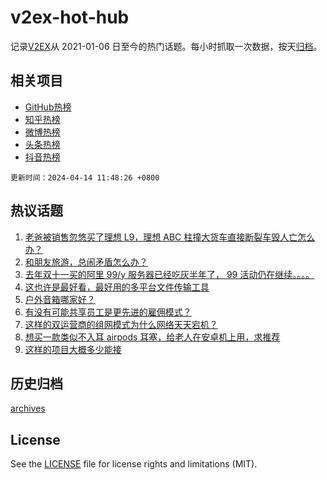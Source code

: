 # v2ex-hot-hub

 记录[V2EX](https://www.v2ex.com/)从 2021-01-06 日至今的热门话题。每小时抓取一次数据，按天[归档](archives)。
 
 ## 相关项目

- [GitHub热榜](https://github.com/lonnyzhang423/github-hot-hub)
- [知乎热榜](https://github.com/lonnyzhang423/zhihu-hot-hub)
- [微博热榜](https://github.com/lonnyzhang423/weibo-hot-hub)
- [头条热榜](https://github.com/lonnyzhang423/toutiao-hot-hub)
- [抖音热榜](https://github.com/lonnyzhang423/douyin-hot-hub)


 `更新时间：2024-04-14 11:48:26 +0800`

## 热议话题

1. [老爸被销售忽悠买了理想 L9，理想 ABC 柱撞大货车直接断裂车毁人亡怎么办？](https://www.v2ex.com/t/1032288)
1. [和朋友旅游，总闹矛盾怎么办？](https://www.v2ex.com/t/1032249)
1. [去年双十一买的阿里 99/y 服务器已经吃灰半年了， 99 活动仍在继续。。。。](https://www.v2ex.com/t/1032149)
1. [这也许是最好看，最好用的多平台文件传输工具](https://www.v2ex.com/t/1032270)
1. [户外音箱哪家好？](https://www.v2ex.com/t/1032157)
1. [有没有可能共享员工是更先进的雇佣模式？](https://www.v2ex.com/t/1032289)
1. [这样的双运营商的组网模式为什么网络天天宕机？](https://www.v2ex.com/t/1032194)
1. [想买一款类似不入耳 airpods 耳塞，给老人在安卓机上用，求推荐](https://www.v2ex.com/t/1032159)
1. [这样的项目大概多少能接](https://www.v2ex.com/t/1032188)

## 历史归档

[archives](archives)

## License

See the [LICENSE](LICENSE) file for license rights and limitations (MIT).
